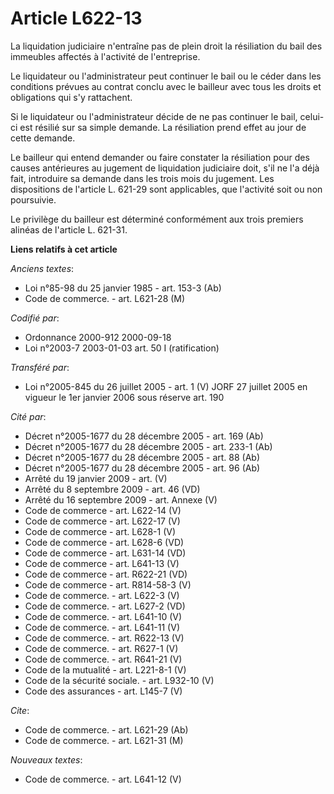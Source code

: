 # Article L622-13

La liquidation judiciaire n'entraîne pas de plein droit la résiliation du bail des immeubles affectés à l'activité de
l'entreprise.

Le liquidateur ou l'administrateur peut continuer le bail ou le céder dans les conditions prévues au contrat conclu avec le
bailleur avec tous les droits et obligations qui s'y rattachent.

Si le liquidateur ou l'administrateur décide de ne pas continuer le bail, celui-ci est résilié sur sa simple demande. La
résiliation prend effet au jour de cette demande.

Le bailleur qui entend demander ou faire constater la résiliation pour des causes antérieures au jugement de liquidation
judiciaire doit, s'il ne l'a déjà fait, introduire sa demande dans les trois mois du jugement. Les dispositions de l'article
L. 621-29 sont applicables, que l'activité soit ou non poursuivie.

Le privilège du bailleur est déterminé conformément aux trois premiers alinéas de l'article L. 621-31.

**Liens relatifs à cet article**

_Anciens textes_:

  - Loi n°85-98 du 25 janvier 1985 - art. 153-3 (Ab)
  - Code de commerce. - art. L621-28 (M)

_Codifié par_:

  - Ordonnance 2000-912 2000-09-18
  - Loi n°2003-7 2003-01-03 art. 50 I (ratification)

_Transféré par_:

  - Loi n°2005-845 du 26 juillet 2005 - art. 1 (V) JORF 27 juillet 2005 en vigueur le 1er janvier 2006 sous réserve art. 190

_Cité par_:

  - Décret n°2005-1677 du 28 décembre 2005 - art. 169 (Ab)
  - Décret n°2005-1677 du 28 décembre 2005 - art. 233-1 (Ab)
  - Décret n°2005-1677 du 28 décembre 2005 - art. 88 (Ab)
  - Décret n°2005-1677 du 28 décembre 2005 - art. 96 (Ab)
  - Arrêté du 19 janvier 2009 - art. (V)
  - Arrêté du 8 septembre 2009 - art. 46 (VD)
  - Arrêté du 16 septembre 2009 - art. Annexe (V)
  - Code de commerce - art. L622-14 (V)
  - Code de commerce - art. L622-17 (V)
  - Code de commerce - art. L628-1 (V)
  - Code de commerce - art. L628-6 (VD)
  - Code de commerce - art. L631-14 (VD)
  - Code de commerce - art. L641-13 (V)
  - Code de commerce - art. R622-21 (VD)
  - Code de commerce - art. R814-58-3 (V)
  - Code de commerce. - art. L622-3 (V)
  - Code de commerce. - art. L627-2 (VD)
  - Code de commerce. - art. L641-10 (V)
  - Code de commerce. - art. L641-11 (V)
  - Code de commerce. - art. R622-13 (V)
  - Code de commerce. - art. R627-1 (V)
  - Code de commerce. - art. R641-21 (V)
  - Code de la mutualité - art. L221-8-1 (V)
  - Code de la sécurité sociale. - art. L932-10 (V)
  - Code des assurances - art. L145-7 (V)

_Cite_:

  - Code de commerce. - art. L621-29 (Ab)
  - Code de commerce. - art. L621-31 (M)

_Nouveaux textes_:

  - Code de commerce. - art. L641-12 (V)
